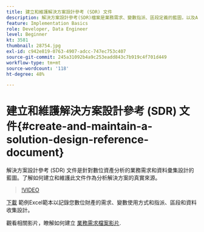 ```yaml
---
title: 建立和維護解決方案設計參考 (SDR) 文件
description: 解決方案設計參考(SDR)檔案是業務需求、變數指派、區段定義的藍圖，以及Analytics對您數位財產的資料收集設計。
feature: Implementation Basics
role: Developer, Data Engineer
level: Beginner
kt: 3581
thumbnail: 28754.jpg
exl-id: c942e819-0763-4907-adcc-747ec753c407
source-git-commit: 245a31092b4a9c253eadd843c7b919c4f701d449
workflow-type: tm+mt
source-wordcount: '118'
ht-degree: 48%

---
```


# 建立和維護解決方案設計參考 (SDR) 文件{#create-and-maintain-a-solution-design-reference-document}

解決方案設計參考 (SDR) 文件是針對數位資產分析的業務需求和資料彙集設計的藍圖。了解如何建立和維護此文件作為分析解決方案的真實來源。

>[!VIDEO](https://video.tv.adobe.com/v/28754/?quality=12&learn=on)

[下載](assets/aa_en_BRD_SDR_template.xlsx) 範例Excel範本以記錄您數位財產的需求、變數使用方式和指派、區段和資料收集設計。

觀看相關影片，瞭解如何建立 [業務需求檔案影片](creating-a-business-requirements-document.md).

